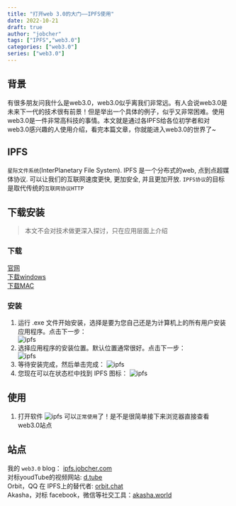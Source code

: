 ```yaml
---
title: "打开web 3.0的大门——IPFS使用"
date: 2022-10-21
draft: true
author: "jobcher"
tags: ["IPFS","web3.0"]
categories: ["web3.0"]
series: ["web3.0"]
---
```

## 背景
有很多朋友问我什么是web3.0，web3.0似乎离我们非常远。有人会说web3.0是未来下一代的技术很有前景！但是举出一个具体的例子，似乎又非常困难。使用web3.0是一件非常高科技的事情。本文就是通过各IPFS给各位初学者和对web3.0感兴趣的人使用介绍，看完本篇文章，你就能进入web3.0的世界了~
## IPFS
`星际文件系统`(InterPlanetary File System). IPFS 是一个分布式的web, 点到点超媒体协议. 可以让我们的互联网速度更快, 更加安全, 并且更加开放. `IPFS协议`的目标是取代传统的`互联网协议HTTP`
## 下载安装
>本文不会对技术做更深入探讨，只在应用层面上介绍  
### 下载
[官网](https://docs.ipfs.tech/install/ipfs-desktop/#windows)  
[下载windows](https://github.com/ipfs/ipfs-desktop/releases/download/v0.24.0/IPFS-Desktop-Setup-0.24.0.exe)  
[下载MAC](https://github.com/ipfs/ipfs-desktop/releases/download/v0.24.0/IPFS-Desktop-0.24.0.dmg)  
### 安装
1. 运行 .exe 文件开始安装，选择是要为您自己还是为计算机上的所有用户安装应用程序。点击下一步：  
![ipfs](/images/install-windows-install-options.93daddc8.png)
2. 选择应用程序的安装位置。默认位置通常很好。点击下一步：  
![ipfs](/images/install-windows-install-location.6b405e91.png)
3. 等待安装完成，然后单击完成：
![ipfs](/images/install-windows-install-finish.0b8dd163.png)
4. 您现在可以在状态栏中找到 IPFS 图标：
![ipfs](/images/install-windows-ipfs-desktop-status-bar.bb794c27.png)

## 使用
1. 打开软件
![ipfs](/images/IPFS-open.png)
可以`正常使用`了！是不是很简单接下来浏览器直接查看web3.0站点
## 站点
我的 `web3.0` blog： [ipfs.jobcher.com](ipfs.jobcher.com)  
对标youdTube的视频网站: [d.tube](https://ipfs.io/ipfs/QmbMtArYSo3DPjVFiyPdiJu1wsWFeFAEMikD8EMGwdNZwt/)  
Orbit，QQ 在 IPFS上的替代者: [orbit.chat](orbit.chat)  
Akasha，对标 facebook，微信等社交工具：[akasha.world](akasha.world)  